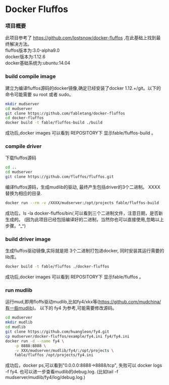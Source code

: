 Docker Fluffos
==============
### 项目概要 

此项目参考了 https://github.com/lostsnow/docker-fluffos ,在此基础上找到最终解决方法。<br> 
fluffos版本为:3.0-alpha9.0<br> 
docker版本为:1.12.6<br> 
docker基础系统为:ubuntu:14.04<br> 

### build compile image

  建立为编译fluffos源码的docker镜像,确定已经安装了docker 1.12.+/git。以下的命令可能需要
su root 或者 sudo。
```bash
mkdir mudserver
cd mudserver
git clone https://github.com/fabletang/docker-fluffos
cd docker-fluffos
docker build -t fable/fluffos-build ./build
```
成功后,docker images 可以看到  REPOSITORY下 显示fable/fluffos-build  。

### compile driver

  下载fluffos源码
```bash
cd ..
cd mudserver 
git clone https://github.com/fluffos/fluffos.git
```
  编译fluffos源码，生成mudlib的驱动, 最终产生包括driver的3个二进制。 
XXXX替换为相应的目录.

```bash
docker run --rm -v /XXXX/mudserver:/opt/projects fable/fluffos-build
```
成功后，ls -la docker-fluffos/bin/,可以看到三个二进制文件，注意日期，是否新生成的。
(因为此项目已经包括编译好的二进制，当然你也可以直接使用,忽略以上步骤。^_^)

### build driver image

  生成fluffos驱动镜像,实际就是把 3个二进制打包进docker, 同时安装其运行需要的lib库。
```bash
docker build -t fable/fluffos ./docker-fluffos
``` 
成功后,docker images 可以看到  REPOSITORY下 显示fable/fluffos 。

### run mudlib

  运行mud,即用floffs驱动mudlib,比如fy4/xkx等(https://github.com/mudchina/有一些mudlib)。
以下的 fy4 为参考,可能需要修改源码。
```bash
cd mudserver
mkdir mudlib
cd mudlib
git clone https://github.com/huangleon/fy4.git
cp mudserver/docker-fluffos/example/fy4.ini fy4/fy4.ini
docker run -d --name fy4 \
    -p 8888:8888 \
    -v XXX/mudserver/mudlib/fy4/:/opt/projects \
    fable/fluffos /opt/projects/fy4.ini
```
成功后，docker ps,可以看到"0.0.0.0:8888->8888/tcp", 失败可以 docker logs -f fy4.
也可以进一步查看mudlib的debug.log. (比如tail -f mudserver/mudlib/fy4/log/debug.log.)
